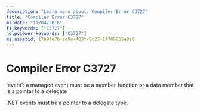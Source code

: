 ```yaml
---
description: "Learn more about: Compiler Error C3727"
title: "Compiler Error C3727"
ms.date: "11/04/2016"
f1_keywords: ["C3727"]
helpviewer_keywords: ["C3727"]
ms.assetid: 17b9fe7b-ee9e-483f-9c27-1f709255a9e0
---
```

# Compiler Error C3727

'event': a managed event must be a member function or a data member that is a pointer to a delegate

.NET events must be a pointer to a delegate type.
